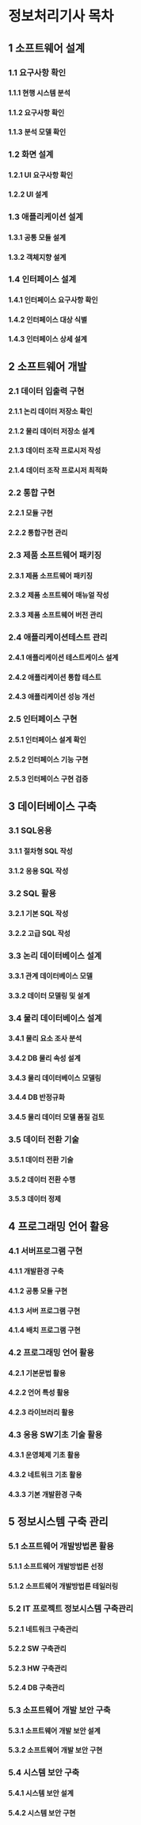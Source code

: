 # 정보처리기사 목차

## 1	소프트웨어 설계

### 	1.1	요구사항 확인

#### 		1.1.1	현행 시스템 분석

#### 		1.1.2	요구사항 확인

#### 		1.1.3	분석 모델 확인

### 	1.2	화면 설계

#### 		1.2.1	UI 요구사항 확인

#### 		1.2.2	UI 설계

### 	1.3	애플리케이션 설계

#### 		1.3.1	공통 모듈 설계

#### 		1.3.2	객체지향 설계

### 	1.4	인터페이스 설계

#### 		1.4.1	인터페이스 요구사항 확인

#### 		1.4.2	인터페이스 대상 식별

#### 		1.4.3	인터페이스 상세 설계

## 2	소프트웨어 개발

### 	2.1	데이터 입출력 구현

#### 		2.1.1	논리 데이터 저장소 확인

#### 		2.1.2	물리 데이터 저장소 설계

#### 		2.1.3	데이터 조작 프로시저 작성

#### 		2.1.4	데이터 조작 프로시저 최적화

### 	2.2	통합 구현

#### 		2.2.1	모듈 구현

#### 		2.2.2	통합구현 관리

### 	2.3	제품 소프트웨어 패키징

#### 		2.3.1	제품 소프트웨어 패키징

#### 		2.3.2	제품 소프트웨어 매뉴얼 작성

#### 		2.3.3	제품 소프트웨어 버전 관리

### 	2.4	애플리케이션테스트 관리

#### 		2.4.1	애플리케이션 테스트케이스 설계

#### 		2.4.2	애플리케이션 통합 테스트

#### 		2.4.3	애플리케이션 성능 개선

### 	2.5	인터페이스 구현

#### 		2.5.1	인터페이스 설계 확인

#### 		2.5.2	인터페이스 기능 구현

#### 		2.5.3	인터페이스 구현 검증

## 3	데이터베이스 구축

### 	3.1	SQL응용

#### 		3.1.1	절차형 SQL 작성

#### 		3.1.2	응용 SQL 작성

### 	3.2	SQL 활용

#### 		3.2.1	기본 SQL 작성

#### 		3.2.2	고급 SQL 작성

### 	3.3	논리 데이터베이스 설계

#### 		3.3.1	관계 데이터베이스 모델

#### 		3.3.2	데이터 모델링 및 설계

### 	3.4	물리 데이터베이스 설계

#### 		3.4.1	물리 요소 조사 분석

#### 		3.4.2	DB 물리 속성 설계

#### 		3.4.3	물리 데이터베이스 모델링

#### 		3.4.4	DB 반정규화

#### 		3.4.5	물리 데이터 모델 품질 검토

### 	3.5	데이터 전환 기술

#### 		3.5.1	데이터 전환 기술

#### 		3.5.2	데이터 전환 수행

#### 		3.5.3	데이터 정제

## 4	프로그래밍 언어 활용

### 	4.1	서버프로그램 구현

#### 		4.1.1	개발환경 구축

#### 		4.1.2	공통 모듈 구현

#### 		4.1.3	서버 프로그램 구현

#### 		4.1.4	배치 프로그램 구현

### 	4.2	프로그래밍 언어 활용

#### 		4.2.1	기본문법 활용

#### 		4.2.2	언어 특성 활용

#### 		4.2.3	라이브러리 활용

### 	4.3	응용 SW기초 기술 활용

#### 		4.3.1	운영체제 기초 활용

#### 		4.3.2	네트워크 기초 활용

#### 		4.3.3	기본 개발환경 구축

## 5	정보시스템 구축 관리

### 	5.1	소프트웨어 개발방법론 활용

#### 		5.1.1	소프트웨어 개발방법론 선정

#### 		5.1.2	소프트웨어 개발방법론 테일러링

### 	5.2	IT 프로젝트 정보시스템 구축관리

#### 		5.2.1	네트워크 구축관리

#### 		5.2.2	SW 구축관리

#### 		5.2.3	HW 구축관리

#### 		5.2.4	DB 구축관리

### 	5.3	소프트웨어 개발 보안 구축

#### 		5.3.1	소프트웨어 개발 보안 설계

#### 		5.3.2	소프트웨어 개발 보안 구현

### 	5.4	시스템 보안 구축

#### 		5.4.1	시스템 보안 설계

#### 		5.4.2	시스템 보안 구현